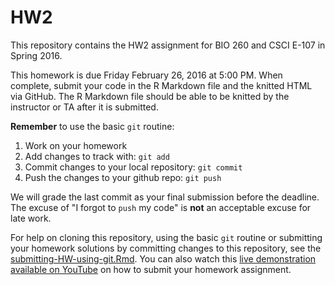 # HW2

This repository contains the HW2 assignment for BIO 260 and CSCI E-107 in Spring 2016.  

This homework is due Friday February 26, 2016 at 5:00 PM. When complete, submit your code in the R Markdown file and the knitted HTML via GitHub. The R Markdown file should be able to be knitted by the instructor or TA after it is submitted. 

**Remember** to use the basic `git` routine: 

1. Work on your homework
2. Add changes to track with: `git add`
3. Commit changes to your local repository: `git commit`
4. Push the changes to your github repo: `git push`

We will grade the last commit as your final submission before the deadline. The excuse of "I forgot to `push` my code" is **not** an acceptable excuse for late work.  

For help on cloning this repository, using the basic `git` routine or submitting your homework solutions by committing changes to this repository, see the [submitting-HW-using-git.Rmd](https://github.com/datasciencelabs/2016/blob/master/lectures/git-and-github/submitting-HW-using-git.Rmd).  You can also watch this [live demonstration available on YouTube](https://www.youtube.com/watch?v=1zj0rT91UjA) on how to submit your homework assignment. 



